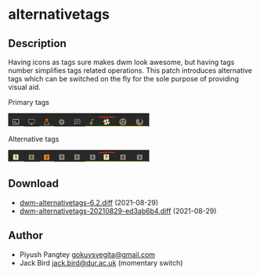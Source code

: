 alternativetags
===============

Description
-----------
Having icons as tags sure makes dwm look awesome, but having tags number
simplifies tags related operations. This patch introduces alternative tags
which can be switched on the fly for the sole purpose of providing visual aid.

Primary tags

![Primary Tags](dwm-alternativetags-off.png)

Alternative tags

![Alternative Tags](dwm-alternativetags-on.png)

Download
--------
* [dwm-alternativetags-6.2.diff](dwm-alternativetags-6.2.diff) (2021-08-29)
* [dwm-alternativetags-20210829-ed3ab6b4.diff](dwm-alternativetags-20210829-ed3ab6b4.diff) (2021-08-29)

Author
-------
* Piyush Pangtey <gokuvsvegita@gmail.com>
* Jack Bird <jack.bird@dur.ac.uk> (momentary switch)
